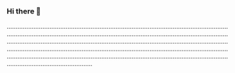 ### Hi there 👋

............................................................................................................................................................................................................................................................................................................................................................................................................................................................................................................................................................................................................................................................................................
